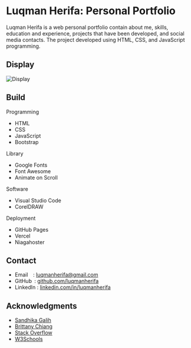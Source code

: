 # Luqman Herifa: Personal Portfolio
Luqman Herifa is a web personal portfolio contain about me, skills, education and experience, projects that have been developed, and social media contacts. The project developed using HTML, CSS, and JavaScript programming.

## Display
![Display](https://luqmanherifa.site/images/imgluqmanherifa.png)

## Build
Programming
  - HTML
  - CSS
  - JavaScript
  - Bootstrap

Library
  - Google Fonts
  - Font Awesome
  - Animate on Scroll

Software
  - Visual Studio Code
  - CorelDRAW

Deployment
  - GitHub Pages
  - Vercel
  - Niagahoster

## Contact
  - Email&emsp;: [luqmanherifa@gmail.com](mailto:luqmanherifa@gmail.com)
  - GitHub&ensp;: [github.com/luqmanherifa](https://github.com/luqmanherifa)
  - LinkedIn&nbsp;: [linkedin.com/in/luqmanherifa](https://www.linkedin.com/in/luqmanherifa)

## Acknowledgments
  - [Sandhika Galih](https://github.com/sandhikagalih)
  - [Brittany Chiang](https://brittanychiang.com)
  - [Stack Overflow](https://stackoverflow.com)
  - [W3Schools](https://www.w3schools.com)
